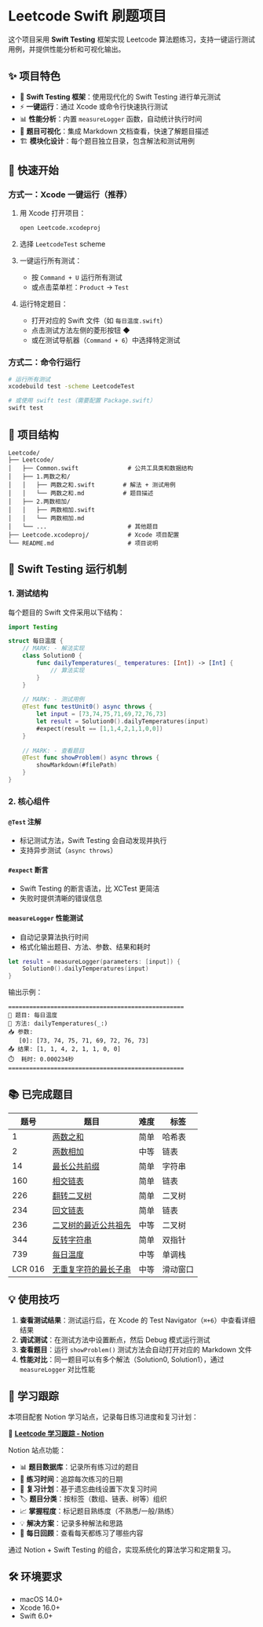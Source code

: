 # Leetcode Swift 刷题项目

这个项目采用 **Swift Testing** 框架实现 Leetcode 算法题练习，支持一键运行测试用例，并提供性能分析和可视化输出。

## ✨ 项目特色

- 🎯 **Swift Testing 框架**：使用现代化的 Swift Testing 进行单元测试
- ⚡ **一键运行**：通过 Xcode 或命令行快速执行测试
- 📊 **性能分析**：内置 `measureLogger` 函数，自动统计执行时间
- 📝 **题目可视化**：集成 Markdown 文档查看，快速了解题目描述
- 🏗️ **模块化设计**：每个题目独立目录，包含解法和测试用例

## 🚀 快速开始

### 方式一：Xcode 一键运行（推荐）

1. 用 Xcode 打开项目：
   ```bash
   open Leetcode.xcodeproj
   ```

2. 选择 `LeetcodeTest` scheme

3. 一键运行所有测试：
   - 按 `Command + U` 运行所有测试
   - 或点击菜单栏：`Product` → `Test`

4. 运行特定题目：
   - 打开对应的 Swift 文件（如 `每日温度.swift`）
   - 点击测试方法左侧的菱形按钮 ◆
   - 或在测试导航器（`Command + 6`）中选择特定测试

### 方式二：命令行运行

```bash
# 运行所有测试
xcodebuild test -scheme LeetcodeTest

# 或使用 swift test（需要配置 Package.swift）
swift test
```

## 📁 项目结构

```
Leetcode/
├── Leetcode/
│   ├── Common.swift              # 公共工具类和数据结构
│   ├── 1.两数之和/
│   │   ├── 两数之和.swift        # 解法 + 测试用例
│   │   └── 两数之和.md           # 题目描述
│   ├── 2.两数相加/
│   │   ├── 两数相加.swift
│   │   └── 两数相加.md
│   └── ...                       # 其他题目
├── Leetcode.xcodeproj/           # Xcode 项目配置
└── README.md                     # 项目说明
```

## 🔧 Swift Testing 运行机制

### 1. 测试结构

每个题目的 Swift 文件采用以下结构：

```swift
import Testing

struct 每日温度 {
    // MARK: - 解法实现
    class Solution0 {
        func dailyTemperatures(_ temperatures: [Int]) -> [Int] {
            // 算法实现
        }
    }
    
    // MARK: - 测试用例
    @Test func testUnit0() async throws {
        let input = [73,74,75,71,69,72,76,73]
        let result = Solution0().dailyTemperatures(input)
        #expect(result == [1,1,4,2,1,1,0,0])
    }
    
    // MARK: - 查看题目
    @Test func showProblem() async throws {
        showMarkdown(#filePath)
    }
}
```

### 2. 核心组件

#### `@Test` 注解
- 标记测试方法，Swift Testing 会自动发现并执行
- 支持异步测试（`async throws`）

#### `#expect` 断言
- Swift Testing 的断言语法，比 XCTest 更简洁
- 失败时提供清晰的错误信息

#### `measureLogger` 性能测试
- 自动记录算法执行时间
- 格式化输出题目、方法、参数、结果和耗时

```swift
let result = measureLogger(parameters: [input]) {
    Solution0().dailyTemperatures(input)
}
```

输出示例：
```
==================================================
📝 题目: 每日温度
🔧 方法: dailyTemperatures(_:)
📥 参数:
   [0]: [73, 74, 75, 71, 69, 72, 76, 73]
📤 结果: [1, 1, 4, 2, 1, 1, 0, 0]
⏱️  耗时: 0.000234秒
==================================================
```

## 📚 已完成题目

| 题号 | 题目 | 难度 | 标签 |
|------|------|------|------|
| 1 | [两数之和](Leetcode/1.两数之和/两数之和.md) | 简单 | 哈希表 |
| 2 | [两数相加](Leetcode/2.两数相加/两数相加.md) | 中等 | 链表 |
| 14 | [最长公共前缀](Leetcode/14.%20最长公共前缀/最长公共前缀.md) | 简单 | 字符串 |
| 160 | [相交链表](Leetcode/160.%20相交链表/相交链表.md) | 简单 | 链表 |
| 226 | [翻转二叉树](Leetcode/226.%20翻转二叉树/翻转二叉树.md) | 简单 | 二叉树 |
| 234 | [回文链表](Leetcode/234.%20回文链表/回文链表.md) | 简单 | 链表 |
| 236 | [二叉树的最近公共祖先](Leetcode/236.%20二叉树的最近公共祖先/二叉树的最近公共祖先.md) | 中等 | 二叉树 |
| 344 | [反转字符串](Leetcode/344.%20反转字符串/反转字符串.md) | 简单 | 双指针 |
| 739 | [每日温度](Leetcode/739.%20每日温度/每日温度.md) | 中等 | 单调栈 |
| LCR 016 | [无重复字符的最长子串](Leetcode/LCR%20016.%20无重复字符的最长子串/无重复字符的最长子串.md) | 中等 | 滑动窗口 |

## 💡 使用技巧

1. **查看测试结果**：测试运行后，在 Xcode 的 Test Navigator（`⌘+6`）中查看详细结果
2. **调试测试**：在测试方法中设置断点，然后 Debug 模式运行测试
3. **查看题目**：运行 `showProblem()` 测试方法会自动打开对应的 Markdown 文件
4. **性能对比**：同一题目可以有多个解法（Solution0, Solution1），通过 `measureLogger` 对比性能

## 📖 学习跟踪

本项目配套 Notion 学习站点，记录每日练习进度和复习计划：

🔗 **[Leetcode 学习跟踪 - Notion](https://rencheng.notion.site/Leetcode-29194e2f5928817e9946c57e0cd0e0cf?source=copy_link)**

Notion 站点功能：
- 📊 **题目数据库**：记录所有练习过的题目
- 📅 **练习时间**：追踪每次练习的日期
- 🔄 **复习计划**：基于遗忘曲线设置下次复习时间
- 🏷️ **题目分类**：按标签（数组、链表、树等）组织
- 📈 **掌握程度**：标记题目熟练度（不熟悉/一般/熟练）
- 💡 **解决方案**：记录多种解法和思路
- 📆 **每日回顾**：查看每天都练习了哪些内容

通过 Notion + Swift Testing 的组合，实现系统化的算法学习和定期复习。

## 🛠️ 环境要求

- macOS 14.0+
- Xcode 16.0+
- Swift 6.0+
